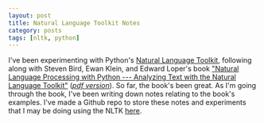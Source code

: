 ```yaml
---
layout: post
title: Natural Language Toolkit Notes
category: posts
tags: [nltk, python]
---
```


I've been experimenting with Python's [Natural Language Toolkit](http://nltk.org/), following along with Steven Bird, Ewan Klein, and Edward Loper's book ["Natural Language Processing with Python --- Analyzing Text with the Natural Language Toolkit"](http://nltk.org/book/) (_[pdf version](http://it-ebooks.info/book/261/)_).  So far, the book's been great.  As I'm going through the book, I've been writing down notes relating to the book's examples.  I've made a Github repo to store these
notes and experiments that I may be doing using the NLTK [here](https://github.com/alukach/nltk-experiments).

